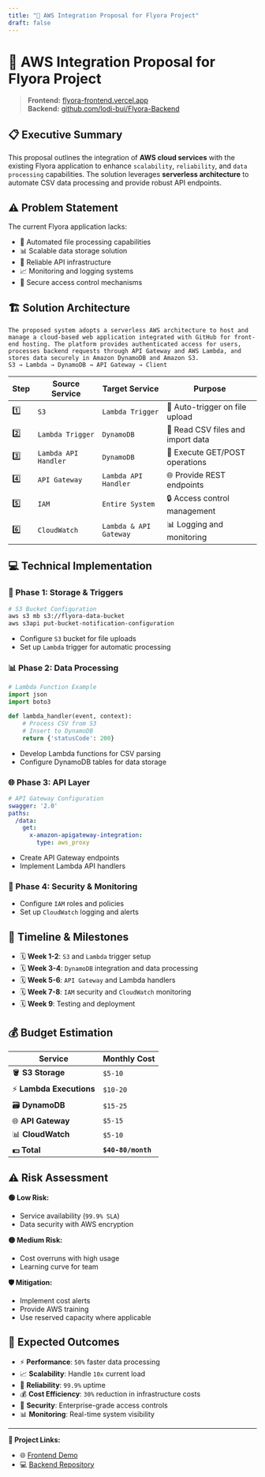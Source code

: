 ```yaml
---
title: "🚀 AWS Integration Proposal for Flyora Project"
draft: false
---
```


# 🚀 AWS Integration Proposal for Flyora Project

> **Frontend:** [flyora-frontend.vercel.app](https://flyora-frontend.vercel.app/)  
> **Backend:** [github.com/lodi-bui/Flyora-Backend](https://github.com/lodi-bui/Flyora-Backend)

## 📋 Executive Summary
This proposal outlines the integration of **AWS cloud services** with the existing Flyora application to enhance `scalability`, `reliability`, and `data processing` capabilities. The solution leverages **serverless architecture** to automate CSV data processing and provide robust API endpoints.

## ⚠️ Problem Statement
The current Flyora application lacks:
- 📁 Automated file processing capabilities
- 📊 Scalable data storage solution
- 🔗 Reliable API infrastructure
- 📈 Monitoring and logging systems
- 🔐 Secure access control mechanisms

## 🏗️ Solution Architecture

```
The proposed system adopts a serverless AWS architecture to host and manage a cloud-based web application integrated with GitHub for front-end hosting. The platform provides authenticated access for users, processes backend requests through API Gateway and AWS Lambda, and stores data securely in Amazon DynamoDB and Amazon S3.
S3 → Lambda → DynamoDB → API Gateway → Client
```

| Step | Source Service     | Target Service       | Purpose                           |
| ---- | ------------------ | -------------------- | --------------------------------- |
| 1️⃣    | `S3`                 | `Lambda Trigger`       | 🔄 Auto-trigger on file upload       |
| 2️⃣    | `Lambda Trigger`     | `DynamoDB`             | 📄 Read CSV files and import data    |
| 3️⃣    | `Lambda API Handler` | `DynamoDB`             | 🔄 Execute GET/POST operations       |
| 4️⃣    | `API Gateway`        | `Lambda API Handler`   | 🌐 Provide REST endpoints            |
| 5️⃣    | `IAM`                | `Entire System`        | 🔒 Access control management         |
| 6️⃣    | `CloudWatch`         | `Lambda & API Gateway` | 📊 Logging and monitoring            |

## 💻 Technical Implementation

### 🔧 Phase 1: Storage & Triggers
```bash
# S3 Bucket Configuration
aws s3 mb s3://flyora-data-bucket
aws s3api put-bucket-notification-configuration
```
- Configure `S3` bucket for file uploads
- Set up `Lambda` trigger for automatic processing

### 📊 Phase 2: Data Processing
```python
# Lambda Function Example
import json
import boto3

def lambda_handler(event, context):
    # Process CSV from S3
    # Insert to DynamoDB
    return {'statusCode': 200}
```
- Develop Lambda functions for CSV parsing
- Configure DynamoDB tables for data storage

### 🌐 Phase 3: API Layer
```yaml
# API Gateway Configuration
swagger: '2.0'
paths:
  /data:
    get:
      x-amazon-apigateway-integration:
        type: aws_proxy
```
- Create API Gateway endpoints
- Implement Lambda API handlers

### 🔐 Phase 4: Security & Monitoring
- Configure `IAM` roles and policies
- Set up `CloudWatch` logging and alerts

## 📅 Timeline & Milestones

- 🗓️ **Week 1-2**: `S3` and `Lambda` trigger setup
- 🗓️ **Week 3-4**: `DynamoDB` integration and data processing
- 🗓️ **Week 5-6**: `API Gateway` and Lambda handlers
- 🗓️ **Week 7-8**: `IAM` security and `CloudWatch` monitoring
- 🗓️ **Week 9**: Testing and deployment

## 💰 Budget Estimation

| Service | Monthly Cost |
|---------|-------------|
| 🪣 **S3 Storage** | `$5-10` |
| ⚡ **Lambda Executions** | `$10-20` |
| 🗃️ **DynamoDB** | `$15-25` |
| 🌐 **API Gateway** | `$5-15` |
| 📊 **CloudWatch** | `$5-10` |
| **💵 Total** | **`$40-80/month`** |

## ⚠️ Risk Assessment

**🟢 Low Risk:**
- Service availability (`99.9% SLA`)
- Data security with AWS encryption

**🟡 Medium Risk:**
- Cost overruns with high usage
- Learning curve for team

**🛡️ Mitigation:**
- Implement cost alerts
- Provide AWS training
- Use reserved capacity where applicable

## 🎯 Expected Outcomes

- ⚡ **Performance**: `50%` faster data processing
- 📈 **Scalability**: Handle `10x` current load
- 🔄 **Reliability**: `99.9%` uptime
- 💰 **Cost Efficiency**: `30%` reduction in infrastructure costs
- 🔐 **Security**: Enterprise-grade access controls
- 📊 **Monitoring**: Real-time system visibility

---

**🔗 Project Links:**
- 🌐 [Frontend Demo](https://flyora-frontend.vercel.app/)
- 💻 [Backend Repository](https://github.com/lodi-bui/Flyora-Backend)
